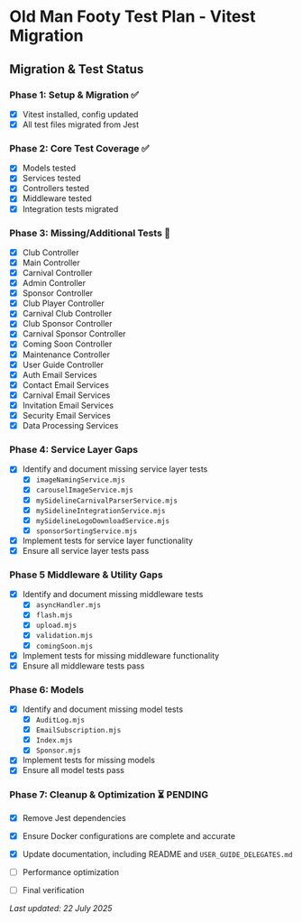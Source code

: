 # Old Man Footy Test Plan - Vitest Migration

## Migration & Test Status

### Phase 1: Setup & Migration ✅
- [x] Vitest installed, config updated
- [x] All test files migrated from Jest

### Phase 2: Core Test Coverage ✅
- [x] Models tested
- [x] Services tested
- [x] Controllers tested
- [x] Middleware tested
- [x] Integration tests migrated

### Phase 3: Missing/Additional Tests 🚧
- [x] Club Controller
- [x] Main Controller
- [x] Carnival Controller
- [x] Admin Controller
- [x] Sponsor Controller
- [x] Club Player Controller
- [x] Carnival Club Controller
- [x] Club Sponsor Controller
- [x] Carnival Sponsor Controller
- [x] Coming Soon Controller
- [x] Maintenance Controller
- [x] User Guide Controller
- [x] Auth Email Services
- [x] Contact Email Services
- [x] Carnival Email Services
- [x] Invitation Email Services
- [x] Security Email Services
- [x] Data Processing Services

### Phase 4: **Service Layer Gaps**
- [x] Identify and document missing service layer tests
  - [x] `imageNamingService.mjs`
  - [x] `carouselImageService.mjs`
  - [x] `mySidelineCarnivalParserService.mjs`
  - [x] `mySidelineIntegrationService.mjs`
  - [x] `mySidelineLogoDownloadService.mjs`
  - [x] `sponsorSortingService.mjs`
- [x] Implement tests for service layer functionality
- [x] Ensure all service layer tests pass

### Phase 5 **Middleware & Utility Gaps**
- [x] Identify and document missing middleware tests
  - [x] `asyncHandler.mjs`
  - [x] `flash.mjs`
  - [x] `upload.mjs`
  - [x] `validation.mjs`
  - [x] `comingSoon.mjs`
- [x] Implement tests for missing middleware functionality
- [x] Ensure all middleware tests pass

### Phase 6: **Models**
- [x] Identify and document missing model tests
  - [x] `AuditLog.mjs`
  - [x] `EmailSubscription.mjs`
  - [x] `Index.mjs`
  - [x] `Sponsor.mjs`
- [x] Implement tests for missing models
- [x] Ensure all model tests pass

### Phase 7: Cleanup & Optimization ⏳ PENDING
- [x] Remove Jest dependencies
- [x] Ensure Docker configurations are complete and accurate
- [x] Update documentation, including README and `USER_GUIDE_DELEGATES.md`
- [ ] Performance optimization
- [ ] Final verification


*Last updated: 22 July 2025*